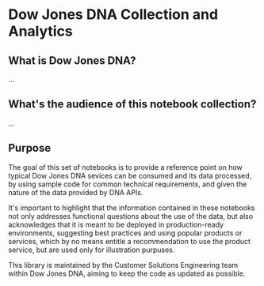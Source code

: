 # Dow Jones DNA Collection and Analytics

## What is Dow Jones DNA?
...

## What's the audience of this notebook collection?
...

## Purpose 

The goal of this set of notebooks is to provide a reference point on how typical Dow Jones DNA sevices can be consumed and its data processed, by using sample code for common technical requirements, and given the nature of the data provided by DNA APIs.

It's important to highlight that the information contained in these notebooks not only addresses functional questions about the use of the data, but also acknowledges that it is meant to be deployed in production-ready environments, suggesting best practices and using popular products or services, which by no means entitle a recommendation to use the product service, but are used only for illustration purpuses.

This library is maintained by the Customer Solutions Engineering team within Dow Jones DNA, aiming to keep the code as updated as possible.